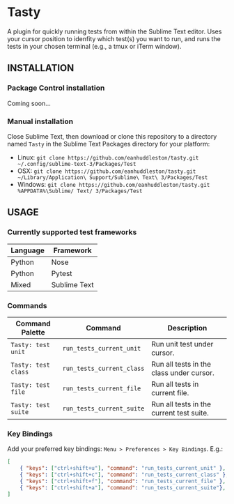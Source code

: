 # Tasty

A plugin for quickly running tests from within the Sublime Text editor. Uses your cursor position to idenfity which test(s) you want to run, and runs the tests in your chosen terminal (e.g., a tmux or iTerm window).

## INSTALLATION

### Package Control installation

Coming soon...

### Manual installation

Close Sublime Text, then download or clone this repository to a directory named `Tasty` in the Sublime Text Packages directory for your platform:

* Linux: `git clone https://github.com/eanhuddleston/tasty.git ~/.config/sublime-text-3/Packages/Test`
* OSX: `git clone https://github.com/eanhuddleston/tasty.git ~/Library/Application\ Support/Sublime\ Text\ 3/Packages/Test`
* Windows: `git clone https://github.com/eanhuddleston/tasty.git %APPDATA%\Sublime/ Text/ 3/Packages/Test`

## USAGE

### Currently supported test frameworks

Language | Framework
-------- | ---------
Python | Nose
Python | Pytest
Mixed | Sublime Text

### Commands

Command Palette | Command | Description
--------------- | ------- | -----------
`Tasty: test unit` | `run_tests_current_unit` | Run unit test under cursor.
`Tasty: test class` | `run_tests_current_class` | Run all tests in the class under cursor.
`Tasty: test file` | `run_tests_current_file` | Run all tests in current file.
`Tasty: test suite` | `run_tests_current_suite` | Run all tests in the current test suite.

### Key Bindings

Add your preferred key bindings: `Menu > Preferences > Key Bindings`. E.g.:

```json
[
    { "keys": ["ctrl+shift+u"], "command": "run_tests_current_unit" },
    { "keys": ["ctrl+shift+c"], "command": "run_tests_current_class" },
    { "keys": ["ctrl+shift+f"], "command": "run_tests_current_file" },
    { "keys": ["ctrl+shift+a"], "command": "run_tests_current_suite"},
]
```
